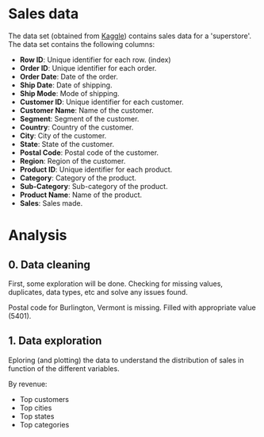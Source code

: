 # Sales data

The data set (obtained from [Kaggle](https://www.kaggle.com/datasets/rohitsahoo/sales-forecasting/data)) contains sales data for a 'superstore'. The data set contains the following columns:

- **Row ID**: Unique identifier for each row. (index)
- **Order ID**: Unique identifier for each order.
- **Order Date**: Date of the order.
- **Ship Date**: Date of shipping.
- **Ship Mode**: Mode of shipping.
- **Customer ID**: Unique identifier for each customer.
- **Customer Name**: Name of the customer.
- **Segment**: Segment of the customer.
- **Country**: Country of the customer.
- **City**: City of the customer.
- **State**: State of the customer.
- **Postal Code**: Postal code of the customer.
- **Region**: Region of the customer.
- **Product ID**: Unique identifier for each product.
- **Category**: Category of the product.
- **Sub-Category**: Sub-category of the product.
- **Product Name**: Name of the product.
- **Sales**: Sales made.


# Analysis

## 0. Data cleaning

First, some exploration will be done. Checking for missing values, duplicates, data types, etc and solve any issues found.

Postal code for Burlington, Vermont is missing. Filled with appropriate value (5401).

## 1. Data exploration

Eploring (and plotting) the data to understand the distribution of sales in function of the different variables.

By revenue:

- Top customers
- Top cities  
- Top states
- Top categories